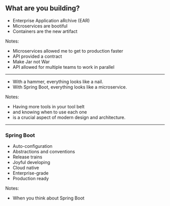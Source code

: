 ## What are you building?

- Enterprise Application aRchive (EAR)
- Microservices are bootiful
- Containers are the new artifact

Notes:
- Microservices allowed me to get to production faster
- API provided a contract
- Make Jar not War
- API allowed for multiple teams to work in parallel

---

- With a hammer, everything looks like a nail.
- With Spring Boot, everything looks like a microservice.

Notes:
- Having more tools in your tool belt
- and knowing when to use each one
- is a crucial aspect of modern design and architecture.

---

### Spring Boot

- Auto-configuration
- Abstractions and conventions
- Release trains
- Joyful developing
- Cloud native
- Enterprise-grade
- Production ready

Notes:
- When you think about Spring Boot